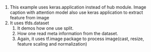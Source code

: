 1. This example uses keras.application instead of hub module. Image caption with attention model also use keras 
   application to extract feature from image
1. It uses tfds.dataset
   1. It demos how one use split.
   1. How one read meta information from the dataset. 
   1. Again, it uses tf.image package to process image(cast, resize, feature scaling and normalization)

